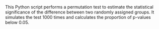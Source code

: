 This Python script performs a permutation test to estimate the statistical significance of the difference between two randomly assigned groups. It simulates the test 1000 times and calculates the proportion of p-values below 0.05.
